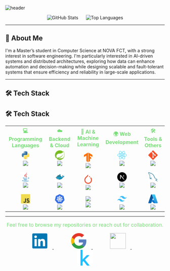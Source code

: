 ![header](https://capsule-render.vercel.app/api?type=waving&height=300&color=0:77dd77,100:b4d3b2&text=Manuel%20Pinto&reversal=false&animation=fadeIn&textBg=false&fontSize=60&desc=Software%20Engineer%20|%20MSc%20in%20Computer%20Science&descSize=25&descAlignY=55&fontAlignY=38)

<p align="center">
  <img 
       src="https://github-readme-stats.vercel.app/api?username=ManuelCPinto&show_icons=true&bg_color=0D1117&title_color=C8FFD4&text_color=FFFFFF&icon_color=C8FFD4&border_color=C8FFD4"
       alt="GitHub Stats"
       width="49%"
       style="vertical-align:top; margin-right:2%;"
  />
  <img 
       src="https://github-readme-stats.vercel.app/api/top-langs/?username=ManuelCPinto&layout=compact&bg_color=0D1117&title_color=C8FFD4&text_color=FFFFFF&icon_color=C8FFD4&border_color=C8FFD4"
       alt="Top Languages"
       width="37.3%"
       style="vertical-align:bottom; margin-left:2%;"
  />
</p>

---

## 👋 **About Me**
I'm a Master’s student in Computer Science at NOVA FCT, with a strong interest in software engineering. I'm particularly interested in AI-driven systems and distributed architectures, exploring how data can enhance automation and decision-making while designing scalable and fault-tolerant systems that ensure efficiency and reliability in large-scale applications. 

---

## 🛠️ **Tech Stack**

## 🛠️ **Tech Stack**

<table align="center">
  <tr>
    <th align="center" style="color:#77dd77; font-size:16px;">💻 Programming Languages</th>
    <th align="center" style="color:#77dd77; font-size:16px;">☁️ Backend & Cloud</th>
    <th align="center" style="color:#77dd77; font-size:16px;">🧠 AI & Machine Learning</th>
    <th align="center" style="color:#77dd77; font-size:16px;">🌍 Web Development</th>
    <th align="center" style="color:#77dd77; font-size:16px;">🛠️ Tools & Others</th>
  </tr>

  <tr align="center">
    <!-- Programming Languages -->
    <td>
      <img src="https://raw.githubusercontent.com/devicons/devicon/master/icons/python/python-original.svg" width="30"/>
      <br/>
      <img src="https://img.shields.io/badge/-Python-306998?style=for-the-badge&logo=python&logoColor=white"/>
      <br/><br/>
      <img src="https://raw.githubusercontent.com/devicons/devicon/master/icons/java/java-original.svg" width="30"/>
      <br/>
      <img src="https://img.shields.io/badge/-Java-ED8B00?style=for-the-badge&logo=openjdk&logoColor=white"/>
      <br/><br/>
      <img src="https://raw.githubusercontent.com/devicons/devicon/master/icons/javascript/javascript-original.svg" width="30"/>
      <br/>
      <img src="https://img.shields.io/badge/-JavaScript-F7DF1E?style=for-the-badge&logo=javascript&logoColor=black"/>
    </td>
    <!-- Backend & Cloud -->
    <td>
      <img src="https://raw.githubusercontent.com/devicons/devicon/master/icons/spring/spring-original.svg" width="30"/>
      <br/>
      <img src="https://img.shields.io/badge/-SpringBoot-6DB33F?style=for-the-badge&logo=spring&logoColor=white"/>
      <br/><br/>
      <img src="https://raw.githubusercontent.com/devicons/devicon/master/icons/docker/docker-original.svg" width="30"/>
      <br/>
      <img src="https://img.shields.io/badge/-Docker-2496ED?style=for-the-badge&logo=docker&logoColor=white"/>
      <br/><br/>
      <img src="https://raw.githubusercontent.com/devicons/devicon/master/icons/kubernetes/kubernetes-plain.svg" width="30"/>
      <br/>
      <img src="https://img.shields.io/badge/-Kubernetes-326CE5?style=for-the-badge&logo=kubernetes&logoColor=white"/>
    </td>
    <!-- AI & ML -->
    <td>
      <img src="https://raw.githubusercontent.com/devicons/devicon/master/icons/tensorflow/tensorflow-original.svg" width="30"/>
      <br/>
      <img src="https://img.shields.io/badge/-TensorFlow-FF6F00?style=for-the-badge&logo=tensorflow&logoColor=white"/>
      <br/><br/>
      <img src="https://raw.githubusercontent.com/devicons/devicon/master/icons/pytorch/pytorch-original.svg" width="30"/>
      <br/>
      <img src="https://img.shields.io/badge/-PyTorch-EE4C2C?style=for-the-badge&logo=pytorch&logoColor=white"/>
      <br/><br/>
      <img src="https://huggingface.co/front/assets/huggingface_logo-noborder.svg" width="30"/>
      <br/>
      <img src="https://img.shields.io/badge/-HuggingFace-FFCC4D?style=for-the-badge&logo=huggingface&logoColor=black"/>
    </td>
    <!-- Web Development -->
    <td>
      <img src="https://raw.githubusercontent.com/devicons/devicon/master/icons/react/react-original.svg" width="30"/>
      <br/>
      <img src="https://img.shields.io/badge/-React-61DAFB?style=for-the-badge&logo=react&logoColor=black"/>
      <br/><br/>
      <img src="https://raw.githubusercontent.com/devicons/devicon/master/icons/nextjs/nextjs-original.svg" width="30"/>
      <br/>
      <img src="https://img.shields.io/badge/-Next.js-000000?style=for-the-badge&logo=nextdotjs&logoColor=white"/>
      <br/><br/>
      <img src="https://raw.githubusercontent.com/devicons/devicon/master/icons/tailwindcss/tailwindcss-original.svg" width="30"/>
      <br/>
      <img src="https://img.shields.io/badge/-Tailwind_CSS-38B2AC?style=for-the-badge&logo=tailwind-css&logoColor=white"/>
    </td>
    <!-- Tools -->
    <td>
      <img src="https://raw.githubusercontent.com/devicons/devicon/master/icons/git/git-original.svg" width="30"/>
      <br/>
      <img src="https://img.shields.io/badge/-Git-F05032?style=for-the-badge&logo=git&logoColor=white"/>
      <br/><br/>
      <img src="https://raw.githubusercontent.com/devicons/devicon/master/icons/mysql/mysql-original.svg" width="30"/>
      <br/>
      <img src="https://img.shields.io/badge/-MySQL-4479A1?style=for-the-badge&logo=mysql&logoColor=white"/>
      <br/><br/>
      <img src="https://raw.githubusercontent.com/devicons/devicon/master/icons/azure/azure-original.svg" width="30"/>
      <br/>
      <img src="https://img.shields.io/badge/-Azure-0089D6?style=for-the-badge&logo=microsoftazure&logoColor=white"/>
    </td>
  </tr>
</table>

---

<p align="center" style="color:#77dd77; font-size:16px;">
  Feel free to browse my repositories or reach out for collaboration.
</p>

<p align="center">
  <a href="https://www.linkedin.com/in/ManuelCPinto" target="_blank">
    <img src="https://raw.githubusercontent.com/devicons/devicon/master/icons/linkedin/linkedin-original.svg" width="50" height="50" style="margin: 0 15px;"/>
  </a>
  &nbsp;&nbsp;&nbsp;&nbsp;&nbsp;&nbsp;&nbsp;&nbsp;&nbsp;
  <a href="mailto:manuelcoelhopinto@gmail.com">
    <img src="https://raw.githubusercontent.com/devicons/devicon/master/icons/google/google-original.svg" width="50" height="50" style="margin: 0 15px;"/>
  </a>
  &nbsp;&nbsp;&nbsp;&nbsp;&nbsp;&nbsp;&nbsp;&nbsp;&nbsp;
  <a href="https://leetcode.com/ManuelCPinto" target="_blank">
    <img src="https://upload.wikimedia.org/wikipedia/commons/1/19/LeetCode_logo_black.png" width="50" height="50" style="margin: 0 15px;"/>
  </a>
  &nbsp;&nbsp;&nbsp;&nbsp;&nbsp;&nbsp;&nbsp;&nbsp;&nbsp;
  <a href="https://www.kaggle.com/ManuelCPinto" target="_blank">
    <img src="https://raw.githubusercontent.com/devicons/devicon/master/icons/kaggle/kaggle-original.svg" width="50" height="50" style="margin: 0 100px;"/>
  </a>
</p>
